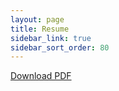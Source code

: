 ```yaml
---
layout: page
title: Resume
sidebar_link: true
sidebar_sort_order: 80
---
```

[Download PDF](https://drive.google.com/file/d/1VLbeLpJwHSyuRTcU5bkVTquNZUXgNeJ0/view?usp=sharing)
